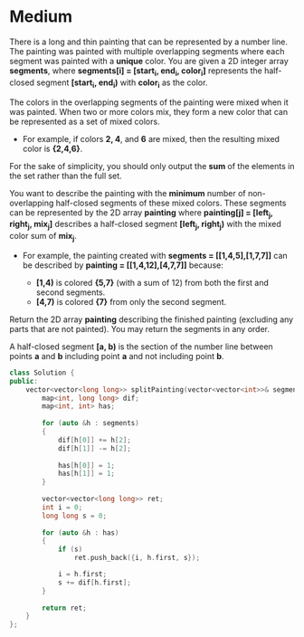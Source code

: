 # Medium

There is a long and thin painting that can be represented by a number line. The painting was painted with multiple overlapping segments where each segment was painted with a **unique** color. You are given a 2D integer array **segments**, where **segments[i] = [start<sub>i</sub>, end<sub>i</sub>, color<sub>i</sub>]** represents the half-closed segment **[start<sub>i</sub>, end<sub>i</sub>)** with **color<sub>i</sub>** as the color.

The colors in the overlapping segments of the painting were mixed when it was painted. When two or more colors mix, they form a new color that can be represented as a set of mixed colors.

- For example, if colors **2, 4**, and **6** are mixed, then the resulting mixed color is **{2,4,6}**.

For the sake of simplicity, you should only output the **sum** of the elements in the set rather than the full set.

You want to describe the painting with the **minimum** number of non-overlapping half-closed segments of these mixed colors. These segments can be represented by the 2D array **painting** where **painting[j] = [left<sub>j</sub>, right<sub>j</sub>, mix<sub>j</sub>]** describes a half-closed segment **[left<sub>j</sub>, right<sub>j</sub>)** with the mixed color sum of **mix<sub>j</sub>**.

- For example, the painting created with **segments = [[1,4,5],[1,7,7]]** can be described by **painting = [[1,4,12],[4,7,7]]** because:

    - **[1,4)** is colored **{5,7}** (with a sum of 12) from both the first and second segments.
    - **[4,7)** is colored **{7}** from only the second segment.

Return the 2D array **painting** describing the finished painting (excluding any parts that are not painted). You may return the segments in any order.

A half-closed segment **[a, b)** is the section of the number line between points **a** and **b** including point **a** and not including point **b**.

```cpp
class Solution {
public:
    vector<vector<long long>> splitPainting(vector<vector<int>>& segments) {
        map<int, long long> dif;
        map<int, int> has;
        
        for (auto &h : segments)
        {
            dif[h[0]] += h[2];
            dif[h[1]] -= h[2];
            
            has[h[0]] = 1;
            has[h[1]] = 1;
        }
        
        vector<vector<long long>> ret;
        int i = 0;
        long long s = 0;
        
        for (auto &h : has)
        {
            if (s)
                ret.push_back({i, h.first, s});

            i = h.first;
            s += dif[h.first];
        }
        
        return ret;
    }
};
```
